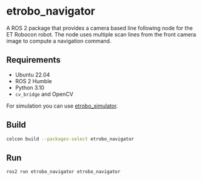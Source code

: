 # etrobo_navigator

A ROS 2 package that provides a camera based line following node for the ET Robocon robot. The node uses multiple scan lines from the front camera image to compute a navigation command.

## Requirements
- Ubuntu 22.04
- ROS 2 Humble
- Python 3.10
- `cv_bridge` and OpenCV

For simulation you can use [etrobo_simulator](https://github.com/owhinata/etrobo_simulator).

## Build
```bash
colcon build --packages-select etrobo_navigator
```

## Run
```bash
ros2 run etrobo_navigator etrobo_navigator
```


